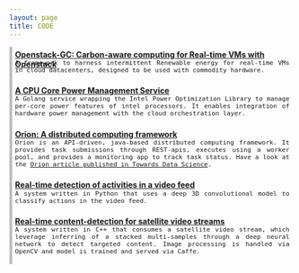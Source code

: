 ```yaml
---
layout: page
title: CODE
---
```

<div class="v-line">
    <div class="entry card">
        <div class="make-center"><strong><a href="https://github.com/crunchycookie/core-power-mgt">Openstack-GC: Carbon-aware computing for Real-time VMs with Openstack</a></strong></div>
        <div class="typewriter">
            <p>
                A framework to harness intermittent Renewable energy for real-time VMs in cloud datacenters, designed to be used with commodity hardware.
            </p>
        </div>
    </div>
    <div class="entry card">
        <div class="make-center"><strong><a href="https://github.com/crunchycookie/core-power-mgt">A CPU Core Power Management Service</a></strong></div>
        <div class="typewriter">
            <p>
                A Golang service wrapping the Intel Power Optimization Library to manage per-core power features of intel processors. It enables integration
                of hardware power management with the cloud orchestration layer.
            </p>
        </div>
    </div>
    <div class="entry card">
        <div class="make-center"><strong><a href="https://github.com/crunchycookie/orion">Orion: A distributed computing framework</a></strong></div>
        <div class="typewriter">
            <p>
                Orion is an API-driven, java-based distributed computing framework. It provides task submissions through
                REST-apis, executes using a worker pool, and provides a monitoring app to track task status. Have a look
                at the <a href="https://towardsdatascience.com/lets-build-a-simple-distributed-computing-system-for-modern-cloud-part-one-e2b745126211">Orion article published in Towards Data Science</a>.
            </p>
        </div>
    </div>
    <div class="entry card">
        <div class="make-center"><strong><a href="https://github.com/tharindu-b-hewage/deep-video-activity-recognition">Real-time detection of activities in a video feed</a></strong></div>
        <div class="typewriter">
            <p>
                A system written in Python that uses a deep 3D convolutional model to classify actions in the video feed.
            </p>
        </div>
    </div>
    <div class="entry card">
        <div class="make-center"><strong><a href="https://github.com/tharindu-b-hewage/deep-video-detection-pizza">Real-time content-detection for satellite video streams</a></strong></div>
        <div class="typewriter">
            <p>
                A system written in C++ that consumes a satellite video stream, which leverage inferring of a stacked
                multi-samples through a deep neural network to detect targeted content. Image processing is handled via
                OpenCV and model is trained and served via Caffe.
            </p>
        </div>
    </div>
</div>

<style>
    .entry {
        display: grid;
        row-gap: 2px;
        grid-template-rows: 0.3em 1fr;
        padding: 5px;
    }
    .v-line {
         border-left: thick solid rgba(0,0,0,0.25);
         margin-bottom: 30px; 
    }
    .card {
        outline: black;
        left: 10px;
        padding-left: 5px;
    }
    .img {
        width:100%;
        height:100%;
        object-fit:contain;
    }
    .make-center {
        text-align: left;
    }
    .typewriter {
        font-family: monospace;
        font-size: 0.8em;
        text-align: justify;
    }
</style>